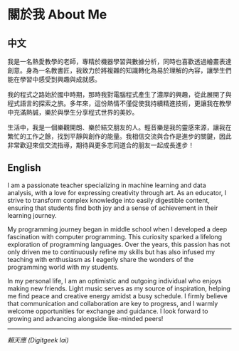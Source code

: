 # 關於我 About Me

## 中文

我是一名熱愛教學的老師，專精於機器學習與數據分析，同時也喜歡透過繪畫表達創意。身為一名教書匠，我致力於將複雜的知識轉化為易於理解的內容，讓學生們能在學習中感受到興趣與成就感。

我的程式之路始於國中時期，那時我對電腦程式產生了濃厚的興趣，從此展開了與程式語言的探索之旅。多年來，這份熱情不僅促使我持續精進技術，更讓我在教學中充滿熱誠，樂於與學生分享程式世界的美妙。

生活中，我是一個樂觀開朗、樂於結交朋友的人。輕音樂是我的靈感來源，讓我在繁忙的工作之餘，找到平靜與創作的能量。我相信交流與合作是進步的關鍵，因此非常歡迎來信交流指導，期待與更多志同道合的朋友一起成長進步！

## English

I am a passionate teacher specializing in machine learning and data analysis, with a love for expressing creativity through art. As an educator, I strive to transform complex knowledge into easily digestible content, ensuring that students find both joy and a sense of achievement in their learning journey.

My programming journey began in middle school when I developed a deep fascination with computer programming. This curiosity sparked a lifelong exploration of programming languages. Over the years, this passion has not only driven me to continuously refine my skills but has also infused my teaching with enthusiasm as I eagerly share the wonders of the programming world with my students.

In my personal life, I am an optimistic and outgoing individual who enjoys making new friends. Light music serves as my source of inspiration, helping me find peace and creative energy amidst a busy schedule. I firmly believe that communication and collaboration are key to progress, and I warmly welcome opportunities for exchange and guidance. I look forward to growing and advancing alongside like-minded peers!

---

*賴天應 (Digitgeek lai)*

